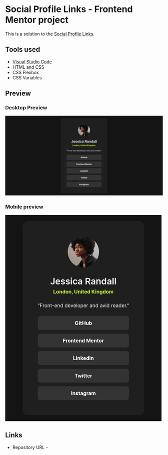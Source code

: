 # Social Profile Links - Frontend Mentor project

This is a solution to the [Social Profile Links](https://www.frontendmentor.io/challenges/social-links-profile-UG32l9m6dQ).

## Tools used

- [Visual Studio Code](https://www.code.visualstudio.com)
- HTML and CSS
- CSS Flexbox
- CSS Variables

## Preview

### Desktop Preview

![Desktop Preview](desktop-preview.png)

### Mobile preview

![Mobile Preview](mobile-preview.png)

## Links

- Repository URL -
